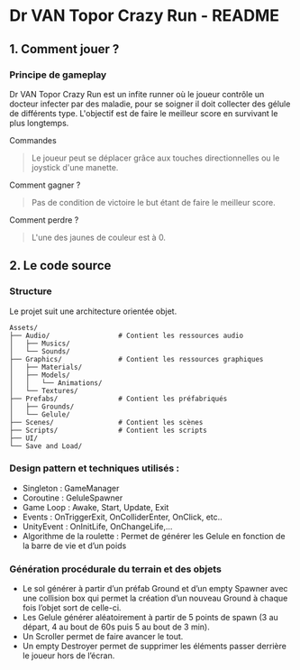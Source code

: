 # Dr VAN Topor Crazy Run - README

## 1. Comment jouer ?

### Principe de gameplay

Dr VAN Topor Crazy Run est un infite runner où le joueur contrôle un docteur infecter par des maladie, pour se soigner il doit collecter des gélule de différents type.
L'objectif est de faire le meilleur score en survivant le plus longtemps.

Commandes

> Le joueur peut se déplacer grâce aux touches directionnelles ou le joystick d'une manette.

Comment gagner ?

> Pas de condition de victoire le but étant de faire le meilleur score.

Comment perdre ?

> L'une des jaunes de couleur est à 0.

## 2. Le code source

### Structure

Le projet suit une architecture orientée objet.

```
Assets/
├── Audio/                 # Contient les ressources audio
│   ├── Musics/
│   └── Sounds/
├── Graphics/              # Contient les ressources graphiques
│   ├── Materials/
│   ├── Models/
│   │   └── Animations/
│   └── Textures/
├── Prefabs/               # Contient les préfabriqués
│   ├── Grounds/
│   └── Gelule/
├── Scenes/                # Contient les scènes
├── Scripts/               # Contient les scripts
├── UI/
└── Save and Load/
```



### Design pattern et techniques utilisés :

- Singleton : GameManager
- Coroutine : GeluleSpawner
- Game Loop : Awake, Start, Update, Exit
- Events : OnTriggerExit, OnColliderEnter, OnClick, etc..
- UnityEvent : OnInitLife, OnChangeLife,...
- Algorithme de la roulette : Permet de générer les Gelule en fonction de la barre de vie et d’un poids

### Génération procédurale du terrain et des objets
- Le sol générer à partir d’un préfab Ground et d’un empty Spawner avec une collision box qui permet la création d’un nouveau Ground à chaque fois l’objet sort de celle-ci.
- Les Gelule générer aléatoirement à partir de 5 points de spawn (3 au départ, 4 au bout de 60s puis 5 au bout de 3 min).
- Un Scroller permet de faire avancer le tout.
- Un empty Destroyer permet de supprimer les éléments passer derrière le joueur hors de l’écran.


